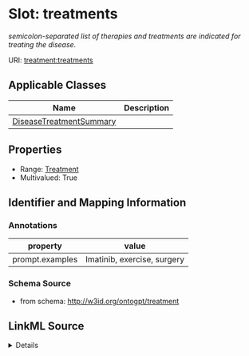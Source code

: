# Slot: treatments
_semicolon-separated list of therapies and treatments are indicated for treating the disease._


URI: [treatment:treatments](http://w3id.org/ontogpt/treatments/treatments)



<!-- no inheritance hierarchy -->




## Applicable Classes

| Name | Description |
| --- | --- |
[DiseaseTreatmentSummary](DiseaseTreatmentSummary.md) | 






## Properties

* Range: [Treatment](Treatment.md)
* Multivalued: True








## Identifier and Mapping Information





### Annotations

| property | value |
| --- | --- |
| prompt.examples | Imatinib, exercise, surgery |



### Schema Source


* from schema: http://w3id.org/ontogpt/treatment




## LinkML Source

<details>
```yaml
name: treatments
annotations:
  prompt.examples:
    tag: prompt.examples
    value: Imatinib, exercise, surgery
description: semicolon-separated list of therapies and treatments are indicated for
  treating the disease.
from_schema: http://w3id.org/ontogpt/treatment
rank: 1000
multivalued: true
alias: treatments
owner: DiseaseTreatmentSummary
domain_of:
- DiseaseTreatmentSummary
range: Treatment

```
</details>